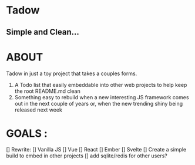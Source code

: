 # Tadow
## Simple and Clean...

# ABOUT 
Tadow in just a toy project that takes a couples forms. 
1. A Todo list that easily embeddable into other web projects to help keep the root README.md clean 
2. Something easy to rebuild when a new interesting JS framework comes out in the next couple of years or, when the new trending shiny being released next week

# GOALS :
[] Rewrite:
    [] Vanilla JS
    [] Vue
    [] React
    [] Ember
    [] Svelte
[] Create a simple build to embed in other projects
    [] add sqlite/redis for other users?

